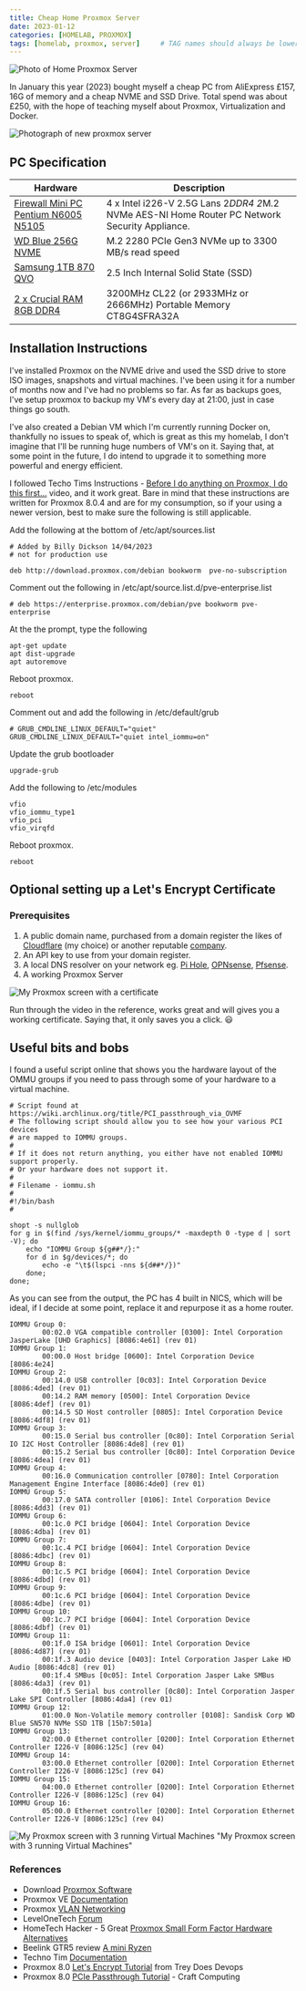 ```yaml
---
title: Cheap Home Proxmox Server
date: 2023-01-12
categories: [HOMELAB, PROXMOX]
tags: [homelab, proxmox, server]     # TAG names should always be lowercase
---
```


![Photo of Home Proxmox Server](../assets/img/posts/2023-01-12-Cheap-Home-Proxmox-Server/PXL_20230326_154358188.jpg)

 In January this year (2023) bought myself a cheap PC from AliExpress £157, 16G of memory and a cheap NVME and SSD Drive. Total spend was about £250, with the hope of teaching myself about Proxmox, Virtualization and Docker.

![Photograph of new proxmox server](../assets/img/posts/2023-01-12-Cheap-Home-Proxmox-Server/Screenshot%20from%202023-09-30%2021-45-49.png)

## PC Specification  

| Hardware | Description |
|-----|----|
 | [Firewall Mini PC Pentium N6005 N5105](https://www.aliexpress.com/item/1005003991560461.html?spm=a2g0o.order_list.order_list_main.4.37b51802ONX0sX)  | 4 x Intel i226-V 2.5G Lans 2*DDR4 2*M.2 NVMe AES-NI Home Router PC Network Security Appliance. |
 | [WD Blue 256G NVME](https://www.amazon.co.uk/gp/product/B09HKGGPLR/ref=ppx_yo_dt_b_search_asin_title?ie=UTF8&psc=1) | M.2 2280 PCIe Gen3 NVMe up to 3300 MB/s read speed |
 | [Samsung 1TB 870 QVO](https://www.amazon.co.uk/gp/product/B089QXQ1TV/ref=ppx_yo_dt_b_asin_title_o02_s00?ie=UTF8&th=1) | 2.5 Inch Internal Solid State (SSD) |
| [2 x Crucial RAM 8GB DDR4](<https://www.amazon.co.uk/gp/product/B08C4Z69LN/ref=ppx_yo_dt_b_asin_title_o08_s00?ie=UTF8&psc=1>) | 3200MHz CL22 (or 2933MHz or 2666MHz) Portable Memory CT8G4SFRA32A |

## Installation Instructions

I've installed Proxmox on the NVME drive and used the SSD drive to store ISO images, snapshots and virtual machines. I've been using it for a number of months now and I've had no problems so far. As far as backups goes, I've setup proxmox to backup my VM's every day at 21:00, just in case things go south.

I've also created a Debian VM which I'm currently running Docker on, thankfully no issues to speak of, which is great as this my homelab, I don't imagine that I'll be running huge numbers of VM's on it. Saying that, at some point in the future, I do intend to upgrade it to something more powerful and energy efficient.

I followed Techo Tims Instructions - [Before I do anything on Proxmox, I do this first...](https://www.youtube.com/watch?v=GoZaMgEgrHw) video, and it work great. Bare in mind that these instructions are written for Proxmox 8.0.4 and are for my consumption, so if your using a newer version, best to make sure the following is still applicable.

Add the following at the bottom of /etc/apt/sources.list

```shell
# Added by Billy Dickson 14/04/2023
# not for production use

deb http://download.proxmox.com/debian bookworm  pve-no-subscription
```

Comment out the following in /etc/apt/source.list.d/pve-enterprise.list

```shell
# deb https://enterprise.proxmox.com/debian/pve bookworm pve-enterprise
```

At the the prompt, type the following

```shell
apt-get update
apt dist-upgrade
apt autoremove
```

Reboot proxmox.

```shell
reboot
```

Comment out and add the following in /etc/default/grub

```shell
# GRUB_CMDLINE_LINUX_DEFAULT="quiet"
GRUB_CMDLINE_LINUX_DEFAULT="quiet intel_iommu=on"
```

Update the grub bootloader

```shell
upgrade-grub
```

Add the following to /etc/modules

```shell
vfio
vfio_iommu_type1
vfio_pci
vfio_virqfd
```

Reboot proxmox.

```shell
reboot
```

## Optional setting up a Let's Encrypt Certificate

### Prerequisites

1. A public domain name, purchased from a domain register the likes of [Cloudflare](https://www.cloudflare.com/products/registrar/) (my choice) or another reputable [company](https://www.top10.com/hosting/domainhosting-comparison-uk?utm_source=google&kw=purchasing%20a%20domain&c=634648085736&t=search&p=&m=e&adpos=&dev=c&devmod=&mobval=0&network=g&campaignid=18915521216&groupid=151971921508&targetid=kwd-106697532&interest=&physical=9046881&feedid=&a=11181&ts=hi&topic=&test=google_uk_domain&clicktype=&camtype=&gclid=CjwKCAjwmbqoBhAgEiwACIjzEAfKVmB29XPDx9TJojlDq6qPOR0BKBs5-oivYm3M6T3hg7kxunNWVBoCf_QQAvD_BwE).
2. An API key to use from your domain register.
3. A local DNS resolver on your network eg. [Pi Hole](https://pi-hole.net/), [OPNsense](https://opnsense.org/), [Pfsense](https://www.pfsense.org/).
4. A working Proxmox Server

![My Proxmox screen with a certificate](../assets/img/posts/2023-01-12-Cheap-Home-Proxmox-Server/certificate.png "My Proxmox screen with a valid certificate")

Run through the video in the reference, works great and will gives you a working certificate. Saying that, it only saves you a click. :smiley:

## Useful bits and bobs

I found a useful script online that shows you the hardware layout of the OMMU groups if you need to pass through some of your hardware to a virtual machine.

```shell script
# Script found at https://wiki.archlinux.org/title/PCI_passthrough_via_OVMF
# The following script should allow you to see how your various PCI devices 
# are mapped to IOMMU groups.
# 
# If it does not return anything, you either have not enabled IOMMU support properly. 
# Or your hardware does not support it.
#
# Filename - iommu.sh
#
#!/bin/bash
#

shopt -s nullglob
for g in $(find /sys/kernel/iommu_groups/* -maxdepth 0 -type d | sort -V); do
    echo "IOMMU Group ${g##*/}:"
    for d in $g/devices/*; do
        echo -e "\t$(lspci -nns ${d##*/})"
    done;
done;
```

As you can see from the output, the PC has 4 built in NICS, which will be ideal, if I decide at some point, replace it and repurpose it as a home router.

```shell script
IOMMU Group 0:
        00:02.0 VGA compatible controller [0300]: Intel Corporation JasperLake [UHD Graphics] [8086:4e61] (rev 01)
IOMMU Group 1:
        00:00.0 Host bridge [0600]: Intel Corporation Device [8086:4e24]
IOMMU Group 2:
        00:14.0 USB controller [0c03]: Intel Corporation Device [8086:4ded] (rev 01)
        00:14.2 RAM memory [0500]: Intel Corporation Device [8086:4def] (rev 01)
        00:14.5 SD Host controller [0805]: Intel Corporation Device [8086:4df8] (rev 01)
IOMMU Group 3:
        00:15.0 Serial bus controller [0c80]: Intel Corporation Serial IO I2C Host Controller [8086:4de8] (rev 01)
        00:15.2 Serial bus controller [0c80]: Intel Corporation Device [8086:4dea] (rev 01)
IOMMU Group 4:
        00:16.0 Communication controller [0780]: Intel Corporation Management Engine Interface [8086:4de0] (rev 01)
IOMMU Group 5:
        00:17.0 SATA controller [0106]: Intel Corporation Device [8086:4dd3] (rev 01)
IOMMU Group 6:
        00:1c.0 PCI bridge [0604]: Intel Corporation Device [8086:4dba] (rev 01)
IOMMU Group 7:
        00:1c.4 PCI bridge [0604]: Intel Corporation Device [8086:4dbc] (rev 01)
IOMMU Group 8:
        00:1c.5 PCI bridge [0604]: Intel Corporation Device [8086:4dbd] (rev 01)
IOMMU Group 9:
        00:1c.6 PCI bridge [0604]: Intel Corporation Device [8086:4dbe] (rev 01)
IOMMU Group 10:
        00:1c.7 PCI bridge [0604]: Intel Corporation Device [8086:4dbf] (rev 01)
IOMMU Group 11:
        00:1f.0 ISA bridge [0601]: Intel Corporation Device [8086:4d87] (rev 01)
        00:1f.3 Audio device [0403]: Intel Corporation Jasper Lake HD Audio [8086:4dc8] (rev 01)
        00:1f.4 SMBus [0c05]: Intel Corporation Jasper Lake SMBus [8086:4da3] (rev 01)
        00:1f.5 Serial bus controller [0c80]: Intel Corporation Jasper Lake SPI Controller [8086:4da4] (rev 01)
IOMMU Group 12:
        01:00.0 Non-Volatile memory controller [0108]: Sandisk Corp WD Blue SN570 NVMe SSD 1TB [15b7:501a]
IOMMU Group 13:
        02:00.0 Ethernet controller [0200]: Intel Corporation Ethernet Controller I226-V [8086:125c] (rev 04)
IOMMU Group 14:
        03:00.0 Ethernet controller [0200]: Intel Corporation Ethernet Controller I226-V [8086:125c] (rev 04)
IOMMU Group 15:
        04:00.0 Ethernet controller [0200]: Intel Corporation Ethernet Controller I226-V [8086:125c] (rev 04)
IOMMU Group 16:
        05:00.0 Ethernet controller [0200]: Intel Corporation Ethernet Controller I226-V [8086:125c] (rev 04)
```

![My Proxmox screen with 3 running Virtual Machines](../assets/img/posts/2023-01-12-Cheap-Home-Proxmox-Server/PVE.png) "My Proxmox screen with 3 running Virtual Machines"

### References

- Download [Proxmox Software](https://hometechhacker.com/5-great-proxmox-small-form-factor-hardware-options/)
- Proxmox VE [Documentation](https://pve.proxmox.com/pve-docs/)
- Proxmox [VLAN Networking](https://www.youtube.com/watch?v=zx5LFqyMPMU)
- LevelOneTech  [Forum](https://forum.level1techs.com/)
- HomeTech Hacker - 5 Great [Proxmox Small Form Factor Hardware Alternatives](https://hometechhacker.com/5-great-proxmox-small-form-factor-hardware-options/)
- Beelink GTR5 review  [A mini Ryzen](https://www.tomsguide.com/reviews/beelink-gtr5)
- Techno Tim  [Documentation](https://technotim.live/)
- Proxmox 8.0 [Let's Encrypt Tutorial](https://www.youtube.com/watch?v=CDmklu67nSU) from Trey Does Devops
- Proxmox 8.0 [PCIe Passthrough Tutorial](https://youtu.be/_hOBAGKLQkI?si=CK0bAtgs9L1gtcOI) - Craft Computing
